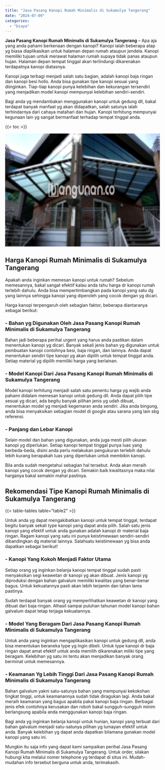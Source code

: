 ```yaml
---
title: "Jasa Pasang Kanopi Rumah Minimalis di Sukamulya Tangerang"
date: "2024-07-09"
categories: 
  - "biaya"
---
```


**Jasa Pasang Kanopi Rumah Minimalis di Sukamulya Tangerang** – Apa aja yang anda pahami berkenaan dengan kanopi? Kanopi ialah beberapa atap yg biasa diaplikasikan untuk halaman depan rumah ataupun jendela. Kanopi memiliki tujuan untuk merawat halaman rumah supaya tidak panas ataupun hujan. Halaman depan tempat tinggal akan terlindungi dikarenakan terdapatnya kanopi diatasnya.

Kanopi juga terbagi menjadi salah satu bagian, adalah kanopi baja ringan dan kanopi besi hollo. Anda bisa gunakan tipe kanopi sesuai yang diinginkan. Tiap-tiap kanopi punya kelebihan dan kekurangan tersendiri yang menjadikan model kanopi mempunyai kelebihan sendiri-sendiri.

Bagi anda yg mendambakan menggunakan kanopi untuk gedung dll, bakal terdapat banyak manfaat yg akan didapatkan, salah satunya ialah terhindarnya dari cahaya matahari dan hujan. Kanopi terhitung mempunyai kegunaan lain yg sangat bermanfaat terhadap tempat tinggal anda.

{{< toc >}}

![Jasa Pasang Kanopi Rumah Minimalis di Sukamulya Tangerang](/images/harga-kanopi-minimalis-14.png)

## Harga Kanopi Rumah Minimalis di Sukamulya Tangerang

Apakah anda inginkan memesan kanopi untuk rumah? Sebelum memesannya, bakal sangat efektif kalau anda tahu harga dr kanopi rumah terlebih dahulu. Anda bisa mempertimbangkan pada kanopi yang satu dg yang lainnya sehingga kanopi yang diperoleh yang cocok dengan yg dicari.

Harga kanopi terpengaruh oleh sebagian faktor, beberapa diantaranya sebagai berikut:

### \- Bahan yg Digunakan Oleh Jasa Pasang Kanopi Rumah Minimalis di Sukamulya Tangerang

Bahan jadi beberapa perihal urgent yang harus anda pastikan dalam menentukan kanopi yg dicari. Banyak sekali jenis bahan yg digunakan untuk pembuatan kanopi contohnya besi, baja ringan, dan lainnya. Anda dapat menentukan sendiri tipe kanopi yg akan dipilih untuk tempat tinggal anda. Setiap material yg dipilih memiliki harga yang berlainan.

### \- Model Kanopi Dari Jasa Pasang Kanopi Rumah Minimalis di Sukamulya Tangerang

Model kanopi terhitung menjadi salah satu penentu harga yg wajib anda pahami didalam memesan kanopi untuk gedung dll. Anda dapat pilih tipe sesuai yg dicari, ada begitu banyak pilihan jenis yg udah dibuat, menentukan model yg menjadi kegemaran anda sendiri. Jika anda bingung, anda bisa menyaksikan sebagian model di google atau sarana yang lain sbg referensi.

### \- Panjang dan Lebar Kanopi

Selain model dan bahan yang digunakan, anda juga mesti pilih ukuran kanopi yg diperlukan. Setiap kanopi tempat tinggal punya luas yang berbeda-beda, disini anda perlu melakukan pengukuran terlebih dahulu lebih kurang berapakah luas yang diperlukan untuk membikin kanopi.

Bila anda sudah mengetahui sebagian hal tersebut. Anda akan meraih kanopi yang cocok dengan yg dicari. Semakin baik kwalitasnya maka nilai harganya bakal semakin mahal pastinya.

## Rekomendasi Tipe Kanopi Rumah Minimalis di Sukamulya Tangerang

{{< table-tables table="table2" >}}

Untuk anda yg dapat mengakibatkan kanopi untuk tempat tinggal, terdapat begitu banyak sekali type kanopi yang dapat anda pilih. Salah satu jenis kanopi yang efektif untuk anda gunakan adalah kanopi dr material baja ringan. Ragam kanopi yang satu ini punya keistimewaan sendiri-sendiri dibandingkan dg material lainnya. Salahsatu keistimewaan yg bisa anda dapatkan sebagai berikut!

### \- Kanopi Yang Kokoh Menjadi Faktor Utama

Setiap orang yg inginkan belanja kanopi tempat tinggal sudah pasti menyaksikan segi keawetan dr kanopi yg akan dibuat. Jenis kanopi yg diproduksi dengan bahan galvalum memiliki kwalitas yang benar-benar bagus. Untuk kekuatannya pasti akan lebih terjamin dan tahan lama pastinya.

Sudah terdapat banyak orang yg memperlihatkan keawetan dr kanopi yang dibuat dari baja ringan. Alhasil sampai puluhan tahunan model kanopi bahan galvalum dapat tetap terjaga kekuatannya.

### \- Model Yang Beragam Dari Jasa Pasang Kanopi Rumah Minimalis di Sukamulya Tangerang

Untuk anda yang inginkan mengaplikasikan kanopi untuk gedung dll, anda bisa menentukan beraneka type yg ingin dibeli. Untuk type kanopi dr baja ringan dapat amat efektif untuk anda memilih dikarenakan miliki tipe yang beragam. Kelebihan yg satu ini tentu akan menjadikan banyak orang berminat untuk memesannya.

### \- Keamanan Yg Lebih Tinggi Dari Jasa Pasang Kanopi Rumah Minimalis di Sukamulya Tangerang

Bahan galvalum yakni satu-satunya bahan yang mempunyai kekokohan tingkat tinggi, untuk keamanannya sudah tidak diragukan lagi. Anda bakal meraih keamanan yang bagus apabila pakai kanopi baja ringan. Berbagai jenis efek contohnya kerusakan dan roboh bakal sungguh-sungguh minim berlangsung apabila anda menggunakan kanopi baja ringan.

Bagi anda yg inginkan belanja kanopi untuk hunian, kanopi yang terbuat dari bahan galvalum menjadi satu-satunya pilihan yg lumayan efektif untuk anda. Banyak kelebihan yg dapat anda dapatkan bilamana gunakan model kanopi yang satu ini.

Mungkin itu saja info yang dapat kami sampaikan perihal Jasa Pasang Kanopi Rumah Minimalis di Sukamulya Tangerang. Untuk order, silakan hubungi kita melalui nomer telephone yg terdapat di situs ini. Mudah-mudahan info tersebut berguna untuk anda, terimakasih.
